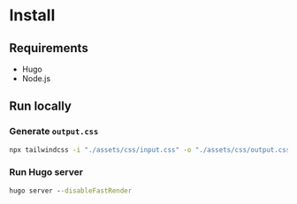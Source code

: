# Install

## Requirements

- Hugo
- Node.js

## Run locally

### Generate `output.css`

```cmd
npx tailwindcss -i "./assets/css/input.css" -o "./assets/css/output.css" --watch
```

### Run Hugo server

```cmd
hugo server --disableFastRender
```
